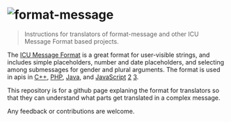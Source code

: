 # ![format-message][logo]

> Instructions for translators of format-message and other ICU Message Format based projects.

The [ICU Message Format][icu-message] is a great format for user-visible strings, and includes simple placeholders, number and date placeholders, and selecting among submessages for gender and plural arguments. The format is used in apis in [C++][icu-cpp], [PHP][icu-php], [Java][icu-java], and [JavaScript][format-message] [2][messageformat] [3][intl-messageformat].

This repository is for a github page explaning the format for translators so that they can understand what parts get translated in a complex message.

Any feedback or contributions are welcome.

[icu-message]: http://userguide.icu-project.org/formatparse/messages
[icu-cpp]: http://icu-project.org/apiref/icu4c/classicu_1_1MessageFormat.html
[icu-php]: http://php.net/manual/en/class.messageformatter.php
[icu-java]: http://icu-project.org/apiref/icu4j/
[format-message]: https://www.npmjs.com/package/format-message
[messageformat]: https://www.npmjs.com/package/messageformat
[intl-messageformat]: https://www.npmjs.com/package/intl-messageformat
[logo]: https://cdn.rawgit.com/format-message/format-message/446d303/src/logo/format-message.svg
